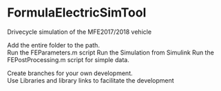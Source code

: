 # FormulaElectricSimTool
Drivecycle simulation of the MFE2017/2018 vehicle

Add the entire folder to the path.  
Run the FEParameters.m script
Run the Simulation from Simulink
Run the FEPostProcessing.m script for simple data.  

Create branches for your own development.  
Use Libraries and library links to facilitate the development



